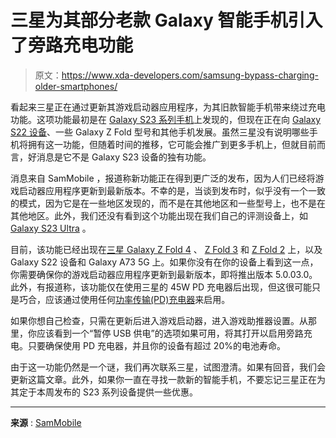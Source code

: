 # 三星为其部分老款 Galaxy 智能手机引入了旁路充电功能

> 原文：<https://www.xda-developers.com/samsung-bypass-charging-older-smartphones/>

看起来三星正在通过更新其游戏启动器应用程序，为其旧款智能手机带来绕过充电功能。这项功能最初是在 [Galaxy S23 系列手机](https://www.xda-developers.com/samsung-galaxy-s23/)上发现的，但现在正在向 [Galaxy S22 设备](http://www.xda-developers.com/samsung-galaxy-s22-vs-samsung-galaxy-s22-plus-vs-samsung-galaxy-s22-ultra/)、一些 Galaxy Z Fold 型号和其他手机发展。虽然三星没有说明哪些手机将拥有这一功能，但随着时间的推移，它可能会推广到更多手机上，但就目前而言，好消息是它不是 Galaxy S23 设备的独有功能。

消息来自 SamMobile ，报道称新功能正在得到更广泛的发布，因为人们已经将游戏启动器应用程序更新到最新版本。不幸的是，当谈到发布时，似乎没有一个一致的模式，因为它是在一些地区发现的，而不是在其他地区和一些型号上，也不是在其他地区。此外，我们还没有看到这个功能出现在我们自己的评测设备上，如 [Galaxy S23 Ultra](https://www.xda-developers.com/samsung-galaxy-s23-ultra-review/) 。

目前，该功能已经出现在[三星 Galaxy Z Fold 4](https://www.xda-developers.com/samsung-galaxy-z-fold-4-review/) 、 [Z Fold 3](https://www.xda-developers.com/samsung-galaxy-z-fold-3-review/) 和 [Z Fold 2](https://www.xda-developers.com/samsung-galaxy-z-fold-2-review/) 上，以及 Galaxy S22 设备和 Galaxy A73 5G 上。如果你没有在你的设备上看到这一点，你需要确保你的游戏启动器应用程序更新到最新版本，即将推出版本 5.0.03.0。此外，有报道称，该功能仅在使用三星的 45W PD 充电器后出现，但这很可能只是巧合，应该通过使用任何[功率传输(PD)充电器](https://www.xda-developers.com/best-usb-pd-fast-charger/)来启用。

如果你想自己检查，只需在更新后进入游戏启动器，进入游戏助推器设置。从那里，你应该看到一个“暂停 USB 供电”的选项如果可用，将其打开以启用旁路充电。只要确保使用 PD 充电器，并且你的设备有超过 20%的电池寿命。

由于这一功能仍然是一个谜，我们再次联系三星，试图澄清。如果有回音，我们会更新这篇文章。此外，如果你一直在寻找一款新的智能手机，不要忘记三星正在为其定于本周发布的 S23 系列设备提供一些优惠。

* * *

**来源** : [SamMobile](https://www.sammobile.com/news/galaxy-s23-charging-bypass-coming-galaxy-phones/)